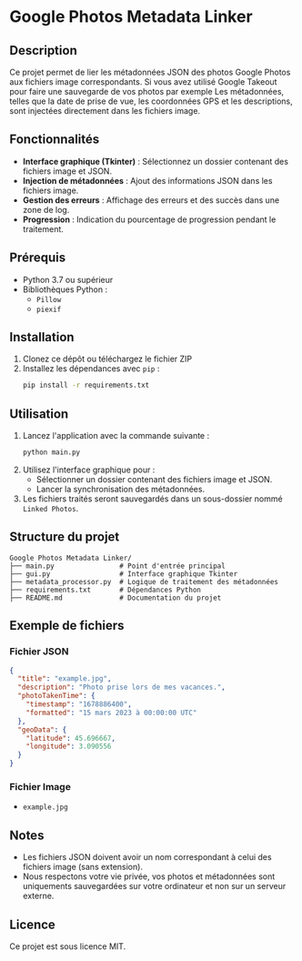 # Google Photos Metadata Linker

## Description
Ce projet permet de lier les métadonnées JSON des photos Google Photos aux fichiers image correspondants. Si vous avez utilisé Google Takeout pour faire une sauvegarde de vos photos par exemple Les métadonnées, telles que la date de prise de vue, les coordonnées GPS et les descriptions, sont injectées directement dans les fichiers image.

## Fonctionnalités
- **Interface graphique (Tkinter)** : Sélectionnez un dossier contenant des fichiers image et JSON.
- **Injection de métadonnées** : Ajout des informations JSON dans les fichiers image.
- **Gestion des erreurs** : Affichage des erreurs et des succès dans une zone de log.
- **Progression** : Indication du pourcentage de progression pendant le traitement.

## Prérequis
- Python 3.7 ou supérieur
- Bibliothèques Python :
  - `Pillow`
  - `piexif`

## Installation
1. Clonez ce dépôt ou téléchargez le fichier ZIP
2. Installez les dépendances avec `pip` :
   ```bash
   pip install -r requirements.txt
   ```

## Utilisation
1. Lancez l'application avec la commande suivante :
   ```bash
   python main.py
   ```
2. Utilisez l'interface graphique pour :
   - Sélectionner un dossier contenant des fichiers image et JSON.
   - Lancer la synchronisation des métadonnées.
3. Les fichiers traités seront sauvegardés dans un sous-dossier nommé `Linked Photos`.

## Structure du projet
```
Google Photos Metadata Linker/
├── main.py                # Point d'entrée principal
├── gui.py                 # Interface graphique Tkinter
├── metadata_processor.py  # Logique de traitement des métadonnées
├── requirements.txt       # Dépendances Python
├── README.md              # Documentation du projet
```

## Exemple de fichiers
### Fichier JSON
```json
{
  "title": "example.jpg",
  "description": "Photo prise lors de mes vacances.",
  "photoTakenTime": {
    "timestamp": "1678886400",
    "formatted": "15 mars 2023 à 00:00:00 UTC"
  },
  "geoData": {
    "latitude": 45.696667,
    "longitude": 3.090556
  }
}
```

### Fichier Image
- `example.jpg`

## Notes
- Les fichiers JSON doivent avoir un nom correspondant à celui des fichiers image (sans extension).
- Nous respectons votre vie privée, vos photos et métadonnées sont uniquements sauvegardées sur votre ordinateur et non sur un serveur externe.



## Licence
Ce projet est sous licence MIT.